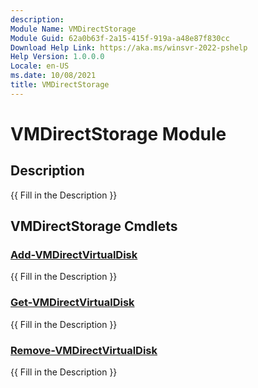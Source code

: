 ```yaml
---
description:
Module Name: VMDirectStorage
Module Guid: 62a0b63f-2a15-415f-919a-a48e87f830cc
Download Help Link: https://aka.ms/winsvr-2022-pshelp
Help Version: 1.0.0.0
Locale: en-US
ms.date: 10/08/2021
title: VMDirectStorage
---
```


# VMDirectStorage Module
## Description
{{ Fill in the Description }}

## VMDirectStorage Cmdlets
### [Add-VMDirectVirtualDisk](Add-VMDirectVirtualDisk.md)
{{ Fill in the Description }}

### [Get-VMDirectVirtualDisk](Get-VMDirectVirtualDisk.md)
{{ Fill in the Description }}

### [Remove-VMDirectVirtualDisk](Remove-VMDirectVirtualDisk.md)
{{ Fill in the Description }}

